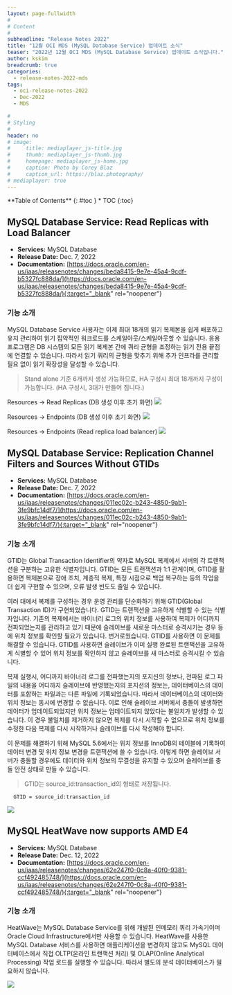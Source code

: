 ```yaml
---
layout: page-fullwidth
#
# Content
#
subheadline: "Release Notes 2022"
title: "12월 OCI MDS (MySQL Database Service) 업데이트 소식"
teaser: "2022년 12월 OCI MDS (MySQL Database Service) 업데이트 소식입니다."
author: kskim
breadcrumb: true
categories:
  - release-notes-2022-mds
tags:
  - oci-release-notes-2022
  - Dec-2022
  - MDS

#
# Styling
#
header: no
# image:
#     title: mediaplayer_js-title.jpg
#     thumb: mediaplayer_js-thumb.jpg
#     homepage: mediaplayer_js-home.jpg
#     caption: Photo by Corey Blaz
#     caption_url: https://blaz.photography/
# mediaplayer: true
---
```


<div class="panel radius" markdown="1">
**Table of Contents**
{: #toc }
*  TOC
{:toc}
</div>

## MySQL Database Service: Read Replicas with Load Balancer
* **Services:** MySQL Database
* **Release Date:** Dec. 7, 2022
* **Documentation:** [https://docs.oracle.com/en-us/iaas/releasenotes/changes/beda8415-9e7e-45a4-9cdf-b5327fc888da/](https://docs.oracle.com/en-us/iaas/releasenotes/changes/beda8415-9e7e-45a4-9cdf-b5327fc888da/){:target="_blank" rel="noopener"}

### 기능 소개
MySQL Database Service 사용자는 이제 최대 18개의 읽기 복제본을 쉽게 배포하고 유지 관리하여 읽기 집약적인 워크로드를 스케일아웃/스케일아웃할 수 있습니다. 응용프로그램은 DB 시스템의 모든 읽기 복제본 간에 쿼리 균형을 조정하는 읽기 전용 끝점에 연결할 수 있습니다. 따라서 읽기 쿼리의 균형을 맞추기 위해 추가 인프라를 관리할 필요 없이 읽기 확장성을 달성할 수 있습니다. 

> Stand alone 기준 6개까지 생성 가능하므로, HA 구성시 최대 18개까지 구성이 가능합니다. (HA 구성시, 3대가 만들어 집니다.)



Resources -> Read Replicas (DB 생성 이후 초기 화면)
![]({{site.urlblogimg2022_2023}}/assets/img/dataplatform/2022/release-note/mds/12/SCR-20230118-jlo.png)

Resources -> Endpoints (DB 생성 이후 초기 화면)
![]({{site.urlblogimg2022_2023}}/assets/img/dataplatform/2022/release-note/mds/12/SCR-20230118-jkf.png)

Resources -> Endpoints (Read replica load balancer)
![]({{site.urlblogimg2022_2023}}/assets/img/dataplatform/2022/release-note/mds/12/SCR-20230118-jrj.png)





## MySQL Database Service: Replication Channel Filters and Sources Without GTIDs
* **Services:** MySQL Database
* **Release Date:** Dec. 7, 2022
* **Documentation:** [https://docs.oracle.com/en-us/iaas/releasenotes/changes/011ec02c-b243-4850-9ab1-3fe9bfc14df7/](https://docs.oracle.com/en-us/iaas/releasenotes/changes/011ec02c-b243-4850-9ab1-3fe9bfc14df7/){:target="_blank" rel="noopener"}

### 기능 소개
GTID는 Global Transaction Identifier의 약자로 MySQL 복제에서 서버의 각 트랜잭션을 구분하는 고유한 식별자입니다. GTID는 모든 트랜잭션과 1:1 관계이며, GTID를 활용하면 복제본으로 장애 조치, 계층적 복제, 특정 시점으로 백업 복구하는 등의 작업을 더 쉽게 구현할 수 있으며, 오류 발생 빈도도 줄일 수 있습니다.

여러 대에서 복제를 구성하는 경우 운영 관리를 단순화하기 위해 GTID(Global Transaction ID)가 구현되었습니다. GTID는 트랜잭션을 고유하게 식별할 수 있는 식별자입니다. 기존의 복제에서는 바이너리 로그의 위치 정보를 사용하여 복제가 어디까지 전파되었는지를 관리하고 있기 때문에 슬레이브를 새로운 마스터로 승격시키는 경우 등에 위치 정보를 확인할 필요가 있습니다. 번거로웠습니다. GTID를 사용하면 이 문제를 해결할 수 있습니다. GTID를 사용하면 슬레이브가 이미 실행 완료된 트랜잭션을 고유하게 식별할 수 있어 위치 정보를 확인하지 않고 슬레이브를 새 마스터로 승격시킬 수 있습니다.

복제 실행시, 어디까지 바이너리 로그를 전파했는지의 포지션의 정보나, 전파된 로그 파일의 내용을 어디까지 슬레이브에 반영했는지의 포지션의 정보는, 데이터베이스의 데이터를 포함하는 파일과는 다른 파일에 기록되었습니다. 따라서 데이터베이스의 데이터와 위치 정보는 동시에 변경할 수 없습니다.
이로 인해 슬레이브 서버에서 충돌이 발생하면 데이터가 업데이트되었지만 위치 정보는 업데이트되지 않았다는 불일치가 발생할 수 있습니다. 이 경우 불일치를 제거하지 않으면 복제를 다시 시작할 수 없으므로 위치 정보를 수정한 다음 복제를 다시 시작하거나 슬레이브를 다시 작성해야 합니다.

이 문제를 해결하기 위해 MySQL 5.6에서는 위치 정보를 InnoDB의 테이블에 기록하여 데이터 변경 및 위치 정보 변경을 트랜잭션에 쓸 수 있습니다. 이렇게 하면 슬레이브 서버가 충돌할 경우에도 데이터와 위치 정보의 무결성을 유지할 수 있으며 슬레이브를 충돌 안전 상태로 만들 수 있습니다.


>GTID는 source_id:transaction_id의 형태로 저장됩니다.

```shell
  GTID = source_id:transaction_id
```


![]({{site.urlblogimg2022_2023}}/assets/img/dataplatform/2022/release-note/mds/12/SCR-20230118-day.png)



## MySQL HeatWave now supports AMD E4
* **Services:** MySQL Database
* **Release Date:** Dec. 12, 2022
* **Documentation:** [https://docs.oracle.com/en-us/iaas/releasenotes/changes/62e247f0-0c8a-40f0-9381-ccf492485748/](https://docs.oracle.com/en-us/iaas/releasenotes/changes/62e247f0-0c8a-40f0-9381-ccf492485748/){:target="_blank" rel="noopener"}

### 기능 소개
HeatWave는 MySQL Database Service를 위해 개발된 인메모리 쿼리 가속기이며 Oracle Cloud Infrastructure에서만 사용할 수 있습니다. HeatWave를 사용한 MySQL Database 서비스를 사용하면 애플리케이션을 변경하지 않고도 MySQL 데이터베이스에서 직접 OLTP(온라인 트랜잭션 처리) 및 OLAP(Online Analytical Processing) 작업 로드를 실행할 수 있습니다. 따라서 별도의 분석 데이터베이스가 필요하지 않습니다.

![]({{site.urlblogimg2022_2023}}/assets/img/dataplatform/2022/release-note/mds/12/SCR-20230116-jyq.png)